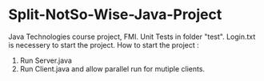 # Split-NotSo-Wise-Java-Project
Java Technologies course project, FMI.
Unit Tests in folder "test".
Login.txt is necessery to start the project.
How to start the project :
1. Run Server.java
2. Run Client.java and allow parallel run for mutiple clients.
